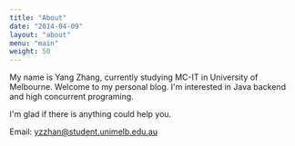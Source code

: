 ```yaml
---
title: "About"
date: "2014-04-09"
layout: "about"
menu: "main"
weight: 50
---
```

My name is Yang Zhang, currently studying MC-IT in University of Melbourne. Welcome to my personal blog. I'm interested in Java backend and high concurrent  programing. 

I'm glad if there is anything could help you. 

Email: yzzhan@student.unimelb.edu.au

